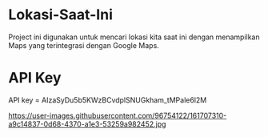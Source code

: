 # Lokasi-Saat-Ini
Project ini digunakan untuk mencari lokasi kita saat ini dengan menampilkan Maps yang terintegrasi dengan Google Maps. 

# API Key
API key = AIzaSyDu5b5KWzBCvdplSNUGkham_tMPale6l2M

https://user-images.githubusercontent.com/96754122/161707310-a9c14837-0d68-4370-a1e3-53259a982452.jpg
